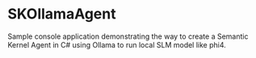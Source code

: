 ﻿# SKOllamaAgent

Sample console application demonstrating the way to create a Semantic Kernel Agent in C# using Ollama to run local SLM model like phi4.